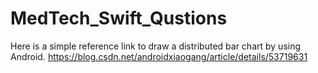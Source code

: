 # MedTech_Swift_Qustions

Here is a simple reference link to draw a distributed bar chart by using Android. 
https://blog.csdn.net/androidxiaogang/article/details/53719631
